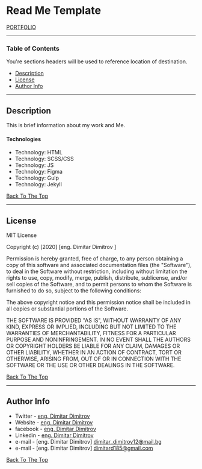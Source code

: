 # Read Me Template

<a href="https://mitaka1210.github.io/Portfolio/">PORTFOLIO</a>

---

### Table of Contents
You're sections headers will be used to reference location of destination.

- [Description](#description)
- [License](#license)
- [Author Info](#author-info)

---

## Description

This is brief information about my work and Me.

#### Technologies

- Technology: HTML
- Technology: SCSS/CSS
- Technology: JS
- Technology: Figma
- Technology: Gulp
- Technology: Jekyll

[Back To The Top](#read-me-template)

---

## License

MIT License

Copyright (c) [2020] [eng. Dimitar Dimitrov ]

Permission is hereby granted, free of charge, to any person obtaining a copy
of this software and associated documentation files (the "Software"), to deal
in the Software without restriction, including without limitation the rights
to use, copy, modify, merge, publish, distribute, sublicense, and/or sell
copies of the Software, and to permit persons to whom the Software is
furnished to do so, subject to the following conditions:

The above copyright notice and this permission notice shall be included in all
copies or substantial portions of the Software.

THE SOFTWARE IS PROVIDED "AS IS", WITHOUT WARRANTY OF ANY KIND, EXPRESS OR
IMPLIED, INCLUDING BUT NOT LIMITED TO THE WARRANTIES OF MERCHANTABILITY,
FITNESS FOR A PARTICULAR PURPOSE AND NONINFRINGEMENT. IN NO EVENT SHALL THE
AUTHORS OR COPYRIGHT HOLDERS BE LIABLE FOR ANY CLAIM, DAMAGES OR OTHER
LIABILITY, WHETHER IN AN ACTION OF CONTRACT, TORT OR OTHERWISE, ARISING FROM,
OUT OF OR IN CONNECTION WITH THE SOFTWARE OR THE USE OR OTHER DEALINGS IN THE
SOFTWARE.

[Back To The Top](#read-me-template)

---

## Author Info

- Twitter - [eng. Dimitar Dimitrov](https://twitter.com/dimitar1201)
- Website - [eng. Dimitar Dimitrov](https://mitaka1210.github.io/Portfolio-ENG/)
- facebook - [eng. Dimitar Dimitrov](https://www.facebook.com/mitaka1210)
- Linkedin - [eng. Dimitar Dimitrov](https://www.linkedin.com/in/dimitar-dimitrov1201/)
- e-mail - [eng. Dimitar Dimitrov] dimitar_dimitrov12@mail.bg
- e-mail - [eng. Dimitar Dimitrov] dimitard185@gmail.com

[Back To The Top](#read-me-template)
